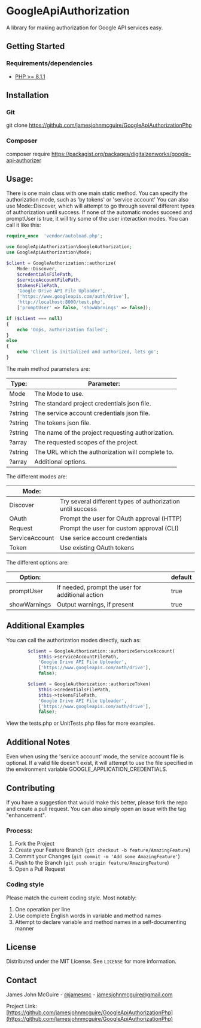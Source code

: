 # GoogleApiAuthorization
A library for making authorization for Google API services easy.

## Getting Started

### Requirements/dependencies

* [PHP >= 8.1.1](http://php.net/)

## Installation
### Git
git clone https://github.com/jamesjohnmcguire/GoogleApiAuthorizationPhp

### Composer
composer require https://packagist.org/packages/digitalzenworks/google-api-authorizer


## Usage:

There is one main class with one main static method.  You can specify the authorization mode, such as 'by tokens' or 'service account'  You can also use Mode::Discover, which will attempt to go through several different types of authorization until success.  If none of the automatic modes succeed and promptUser is true, it will try some of the user interaction modes.  You can call it like this:

```php
require_once  'vendor/autoload.php';

use GoogleApiAuthorization\GoogleAuthorization;
use GoogleApiAuthorization\Mode;

$client = GoogleAuthorization::authorize(
	Mode::Discover,
	$credentialsFilePath,
	$serviceAccountFilePath,
	$tokensFilePath,
	'Google Drive API File Uploader',
	['https://www.googleapis.com/auth/drive'],
	'http://localhost:8000/test.php',
	['promptUser' => false, 'showWarnings' => false]);

if ($client === null)
{
	echo 'Oops, authorization failed';
}
else
{
	echo 'Client is initialized and authorized, lets go';
}
```

The main method parameters are:

| Type:    | Parameter:                                        |
| -------- | ------------------------------------------------- |
| Mode     | The Mode to use.                                  |
| ?string  | The standard project credentials json file.       |
| ?string  | The service account credentials json file.        |
| ?string  | The tokens json file.                             |
| ?string  | The name of the project requesting authorization. |
| ?array   | The requested scopes of the project.              |
| ?string  | The URL which the authorization will complete to. |
| ?array   | Additional options.                               |

The different modes are:

| Mode:           |                                                            |
| --------------- | ---------------------------------------------------------- |
| Discover        | Try several different types of authorization until success |
| OAuth           | Prompt the user for OAuth approval (HTTP)                  |
| Request         | Prompt the user for custom approval (CLI)                  |
| ServiceAccount  | Use serice account credentials                             |
| Token           | Use existing OAuth tokens                                  |

The different options are:

| Option:       |                                                  | default |
| ------------- | ------------------------------------------------ | ------- |
| promptUser    | If needed, prompt the user for additional action | true    |
| showWarnings  | Output warnings, if present                      | true    |


## Additional Examples
You can call the authorization modes directly, such as:
```php
		$client = GoogleAuthorization::authorizeServiceAccount(
			$this->serviceAccountFilePath,
			'Google Drive API File Uploader',
			['https://www.googleapis.com/auth/drive'],
			false);

		$client = GoogleAuthorization::authorizeToken(
			$this->credentialsFilePath,
			$this->tokensFilePath,
			'Google Drive API File Uploader',
			['https://www.googleapis.com/auth/drive'],
			false);
```

View the tests.php or UnitTests.php files for more examples.

## Additional Notes
Even when using the 'service account' mode, the service account file is optional.  If a valid file doesn't exist, it will attempt to use the file specified in the environment variable GOOGLE_APPLICATION_CREDENTIALS.

## Contributing

If you have a suggestion that would make this better, please fork the repo and create a pull request. You can also simply open an issue with the tag "enhancement".

### Process:

1. Fork the Project
2. Create your Feature Branch (`git checkout -b feature/AmazingFeature`)
3. Commit your Changes (`git commit -m 'Add some AmazingFeature'`)
4. Push to the Branch (`git push origin feature/AmazingFeature`)
5. Open a Pull Request

### Coding style
Please match the current coding style.  Most notably:  
1. One operation per line
2. Use complete English words in variable and method names
3. Attempt to declare variable and method names in a self-documenting manner


## License

Distributed under the MIT License. See `LICENSE` for more information.

## Contact

James John McGuire - [@jamesmc](https://twitter.com/jamesmc) - jamesjohnmcguire@gmail.com

Project Link: [https://github.com/jamesjohnmcguire/GoogleApiAuthorizationPhp](https://github.com/jamesjohnmcguire/GoogleApiAuthorizationPhp)
